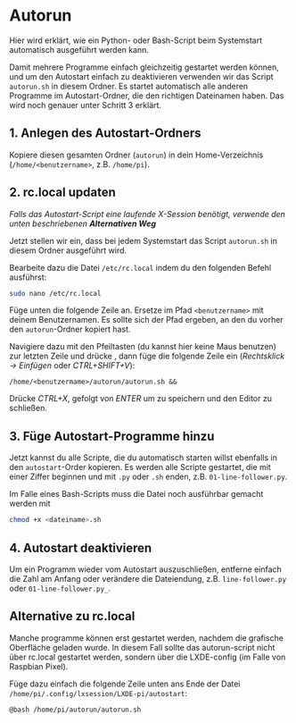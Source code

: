# Autorun

Hier wird erklärt, wie ein Python- oder Bash-Script beim Systemstart automatisch ausgeführt werden kann.

Damit mehrere Programme einfach gleichzeitig gestartet werden können, und um den Autostart einfach zu deaktivieren verwenden wir das Script `autorun.sh` in diesem Ordner. Es startet automatisch alle anderen Programme im Autostart-Ordner, die den richtigen Dateinamen haben. Das wird noch genauer unter Schritt 3 erklärt.


## 1. Anlegen des Autostart-Ordners

Kopiere diesen gesamten Ordner (`autorun`) in dein Home-Verzeichnis (`/home/<benutzername>`, z.B. `/home/pi`).


## 2. rc.local updaten

*Falls das Autostart-Script eine laufende X-Session benötigt, verwende den unten beschriebenen **Alternativen Weg***

Jetzt stellen wir ein, dass bei jedem Systemstart das Script `autorun.sh` in diesem Ordner ausgeführt wird.

Bearbeite dazu die Datei `/etc/rc.local` indem du den folgenden Befehl ausführst:

```bash
sudo nano /etc/rc.local
```

Füge unten die folgende Zeile an. Ersetze im Pfad `<benutzername>` mit deinem Benutzernamen. Es sollte sich der Pfad ergeben, an den du vorher den `autorun`-Ordner kopiert hast.

Navigiere dazu mit den Pfeiltasten (du kannst hier keine Maus benutzen) zur letzten Zeile und drücke , dann füge die folgende Zeile ein (*Rechtsklick → Einfügen* oder *CTRL+SHIFT+V*):

```
/home/<benutzermame>/autorun/autorun.sh &&
```

Drücke *CTRL+X*, gefolgt von *ENTER* um zu speichern und den Editor zu schließen.


## 3. Füge Autostart-Programme hinzu

Jetzt kannst du alle Scripte, die du automatisch starten willst ebenfalls in den `autostart`-Order kopieren. Es werden alle Scripte gestartet, die mit einer Ziffer beginnen und mit `.py` oder `.sh` enden, z.B. `01-line-follower.py`.

Im Falle eines Bash-Scripts muss die Datei noch ausführbar gemacht werden mit

```bash
chmod +x <dateiname>.sh
```


## 4. Autostart deaktivieren

Um ein Programm wieder vom Autostart auszuschließen, entferne einfach die Zahl am Anfang oder verändere die Dateiendung, z.B. `line-follower.py` oder `01-line-follower.py_`.


## Alternative zu rc.local

Manche programme können erst gestartet werden, nachdem die grafische Oberfläche geladen wurde. In diesem Fall sollte das autorun-script nicht über rc.local gestartet werden, sondern über die LXDE-config (im Falle von Raspbian Pixel).

Füge dazu einfach die folgende Zeile unten ans Ende der Datei `/home/pi/.config/lxsession/LXDE-pi/autostart`:

```
@bash /home/pi/autorun/autorun.sh
```
